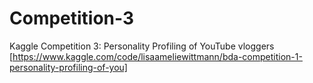 # Competition-3
Kaggle Competition 3: Personality Profiling of YouTube vloggers [https://www.kaggle.com/code/lisaameliewittmann/bda-competition-1-personality-profiling-of-you]
